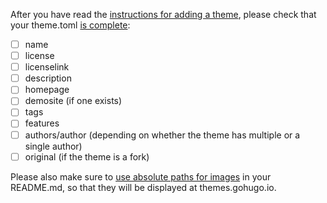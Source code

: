 After you have read the [instructions for adding a theme](https://github.com/gohugoio/hugoThemesSiteBuilder/blob/main/README.md#adding-a-theme),
please check that your theme.toml [is complete](https://github.com/gohugoio/hugoThemesSiteBuilder/blob/main/README.md#theme-configuration):

- [ ] name
- [ ] license
- [ ] licenselink
- [ ] description
- [ ] homepage
- [ ] demosite (if one exists)
- [ ] tags
- [ ] features
- [ ] authors/author (depending on whether the theme has multiple or a single author)
- [ ] original (if the theme is a fork)

Please also make sure to [use absolute paths for images](https://github.com/gohugoio/hugoThemesSiteBuilder/blob/main/README.md#use-absolute-paths-for-images)
in your README.md, so that they will be displayed at themes.gohugo.io.
